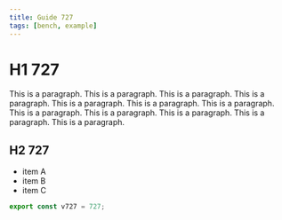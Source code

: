 ```yaml
---
title: Guide 727
tags: [bench, example]
---
```


# H1 727

This is a paragraph. This is a paragraph. This is a paragraph. This is a paragraph. This is a paragraph. This is a paragraph. This is a paragraph. This is a paragraph. This is a paragraph. This is a paragraph. This is a paragraph. This is a paragraph. 

## H2 727

- item A
- item B
- item C

```ts
export const v727 = 727;
```